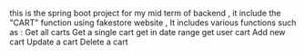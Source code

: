 this is the spring boot project for my mid term of backend , it include the "CART" function using fakestore website , It includes various functions such as :
Get all carts
Get a single cart
get in date range 
get user cart
Add new cart
Update a cart
Delete a cart

